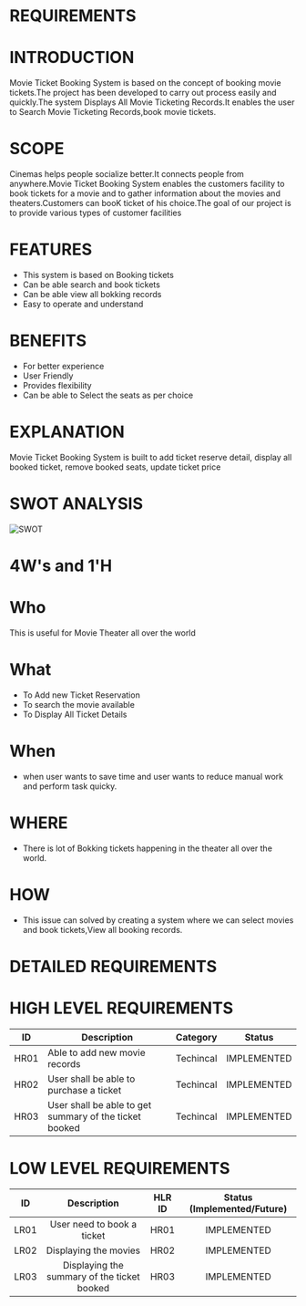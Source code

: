 # REQUIREMENTS
# INTRODUCTION
   Movie Ticket Booking System is based on the concept of booking movie tickets.The project has been developed to
 carry out process easily and quickly.The system Displays All Movie Ticketing Records.It enables the user to Search Movie Ticketing Records,book movie tickets.
# SCOPE
  Cinemas helps people socialize better.It connects people from anywhere.Movie Ticket Booking System enables the customers facility to book tickets for a movie and to gather information about the movies and theaters.Customers can booK ticket of his choice.The goal of our project is to provide various types of customer facilities
# FEATURES
* This system is based on Booking tickets
* Can be able search and book tickets
* Can be able view all bokking records
* Easy to operate and understand

# BENEFITS
 * For better experience
 * User Friendly
 * Provides flexibility
 * Can be able to Select the seats as per choice
 # EXPLANATION
   Movie Ticket Booking System is built to add ticket reserve detail, display all booked ticket, remove booked seats, update ticket price
 # SWOT ANALYSIS
 ![SWOT](https://user-images.githubusercontent.com/98837668/153398368-f721088a-44a1-4f69-b9dd-9696831ccc56.png)
 # 4W's and 1'H
# Who
This is useful for Movie Theater all over the world
# What
* To Add new Ticket Reservation
* To search the movie available
* To Display All Ticket Details
# When
* when user wants to save time and user wants to reduce manual work and perform task quicky.
# WHERE
* There is lot of Bokking tickets happening in the theater all over the world.
# HOW
* This issue can solved by creating a system where we can select movies and book tickets,View all booking records.
# DETAILED REQUIREMENTS
# HIGH LEVEL REQUIREMENTS
| ID   |              Description                               | Category  |	   Status       |
|------|--------------------------------------------------------|-----------|-----------------|
| HR01 |	Able to add new movie records                 | Techincal |  IMPLEMENTED    |
| HR02 |	User shall be able to purchase a ticket                | Techincal |  IMPLEMENTED    | 
| HR03 |	User shall be able to get summary of the ticket booked |	Techincal |  IMPLEMENTED    |
# LOW LEVEL REQUIREMENTS

| ID     |    	Description |	HLR ID	                                                                          | Status (Implemented/Future) | 
| :---:  |          :---:          | :---: | :---: |
| LR01   |	User need to book a ticket                                           |	HR01 |	IMPLEMENTED   |                      
| LR02  | 	Displaying the movies                                                    	   |  HR02 |	IMPLEMENTED   |
| LR03 |	Displaying the summary of the ticket booked|	HR03	|IMPLEMENTED|         
 

